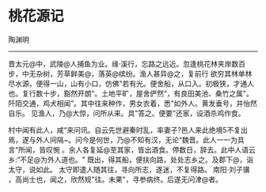 # 桃花源记

陶渊明

---

晋太元@中，武陵@人捕鱼为业。缘·溪行，忘路之远近。忽逢桃花林夹岸数百步，中无杂树，芳草鲜美@，落英@缤纷。渔人甚异@之，复前行
欲穷其林单林尽水源，便得一山，山有小口，仿佛"若有光。便舍船，从口入。初极狭，才通人也。复行数十步，豁然开朗”。土地平旷，屋舍俨然“，有良田美池、桑竹之属"。阡陌交通，鸡犬相闻”。其中往来种作，男女衣着，悉"如外人。黄发垂号，并怡然自乐。
见渔人，乃@大惊，问所从来。具"答之。便要”还家，设酒杀鸡作食。

村中闻有此人，咸“来问讯。自云先世避秦时乱，率妻子?邑人来此绝境5不复出焉，遂与外人间隔~。问今是何世，乃@不知有汉，无论“魏晋。此人一一为具言“所闻，皆叹惋 。余人各复延@至其家，皆出酒食。停数日，辞去。此中人语云乡:“不足@为外人道也。"
既出，得其船，便扶向路，处处志乡之。及郡下@，诣太守，说如此。
太守即遣人随其往，寻向所志，遂迷，不复得路。
南阳·刘子骥 ，高尚士也，闻之，欣然规"往。未果"，寻参病终。后遂无问津@者。
